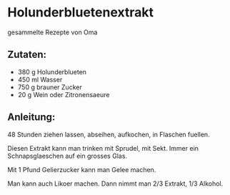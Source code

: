Holunderbluetenextrakt
===
gesammelte Rezepte von Oma

Zutaten:
---
- 380 g Holunderblueten
- 450 ml Wasser
- 750 g brauner Zucker
- 20 g Wein oder Zitronensaeure

Anleitung:
---
 48 Stunden ziehen lassen, abseihen, aufkochen, in Flaschen fuellen.

Diesen Extrakt kann man trinken mit Sprudel, mit Sekt. Immer ein Schnapsglaeschen auf ein grosses Glas.

Mit 1 Pfund Gelierzucker kann man Gelee machen.

Man kann auch Likoer machen. Dann nimmt man 2/3 Extrakt, 1/3 Alkohol. 